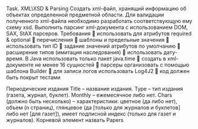 Task. XML\XSD & Parsing
Cоздать xml-файл, хранящий информацию об объектах определенной
предметной области. Для валидации полученного xml-файла необходимо
разработать соответствующую ему схему xsd. Выполнить парсинг xml-документа с использованием DOM, SAX, StAX парсеров.
Требования
 использовать для атрибутов required & optional
 перечисления
 шаблоны и предельные значения
 использовать тип ID
 задание значений атрибутов по умолчанию
 расширение типов (имитация наследования)
 использовать дату-время. В Java использовать только пакет java.time
 создать в xml-документе не менее 16 сущностей
 парсеры организовать с помощью шаблона Builder
 для записи логов использовать Log4J2
 код должен быть покрыт тестами

Периодические издания
Title – название издания.
Type – тип издания (газета, журнал, буклет).
Monthly – ежемесячное либо нет.
Chars (должно быть несколько) – характеристики: цветное (да либо нет), объем (n
страниц), глянцевое (да [только для журналов и буклетов] либо нет [для газет]), имеет
подписной индекс (только для газет и журналов).
Корневой элемент назвать Papers